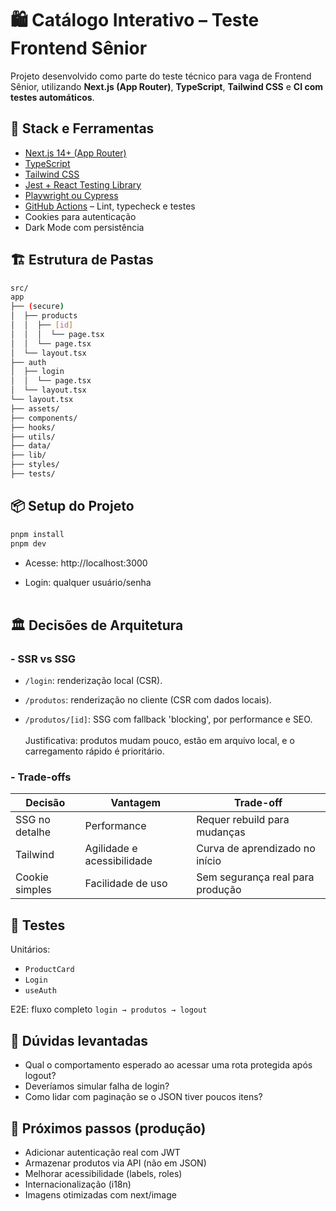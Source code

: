 # 🛍️ Catálogo Interativo – Teste Frontend Sênior

Projeto desenvolvido como parte do teste técnico para vaga de Frontend Sênior, utilizando **Next.js (App Router)**, **TypeScript**, **Tailwind CSS** e **CI com testes automáticos**.

## 🚀 Stack e Ferramentas

- [Next.js 14+ (App Router)](https://nextjs.org/docs/app)
- [TypeScript](https://www.typescriptlang.org/)
- [Tailwind CSS](https://tailwindcss.com/)
- [Jest + React Testing Library](https://testing-library.com/docs/react-testing-library/intro/)
- [Playwright ou Cypress](https://playwright.dev/)
- [GitHub Actions](https://docs.github.com/actions) – Lint, typecheck e testes
- Cookies para autenticação
- Dark Mode com persistência

## 🏗️ Estrutura de Pastas

```bash
src/
app
├── (secure)
│  ├── products
│  │  ├── [id]
│  │  │  └── page.tsx
│  │  └── page.tsx
│  └── layout.tsx
├── auth
│  ├── login
│  │  └── page.tsx
│  └── layout.tsx
└── layout.tsx
├── assets/
├── components/
├── hooks/
├── utils/
├── data/
├── lib/
├── styles/
├── tests/
```

## 📦 Setup do Projeto

```bash
pnpm install
pnpm dev
```

- Acesse: http://localhost:3000

- Login: qualquer usuário/senha
  <br />
  <br />

## 🏛️ Decisões de Arquitetura

### - SSR vs SSG

- `/login`: renderização local (CSR).

- `/produtos`: renderização no cliente (CSR com dados locais).

- `/produtos/[id]`: SSG com fallback 'blocking', por performance e SEO.
  <br />
  <br />
  Justificativa: produtos mudam pouco, estão em arquivo local, e o carregamento rápido é prioritário.

### - Trade-offs

| Decisão        | Vantagem                   | Trade-off                        |
| -------------- | -------------------------- | -------------------------------- |
| SSG no detalhe | Performance                | Requer rebuild para mudanças     |
| Tailwind       | Agilidade e acessibilidade | Curva de aprendizado no início   |
| Cookie simples | Facilidade de uso          | Sem segurança real para produção |

## 🧪 Testes

Unitários:

- `ProductCard`
- `Login`
- `useAuth`

E2E: fluxo completo `login → produtos → logout`

## 🧠 Dúvidas levantadas

- Qual o comportamento esperado ao acessar uma rota protegida após logout?
- Deveríamos simular falha de login?
- Como lidar com paginação se o JSON tiver poucos itens?

## 🔮 Próximos passos (produção)

- Adicionar autenticação real com JWT
- Armazenar produtos via API (não em JSON)
- Melhorar acessibilidade (labels, roles)
- Internacionalização (i18n)
- Imagens otimizadas com next/image
